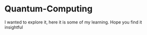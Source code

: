 # Quantum-Computing

I wanted to explore it, here it is some of my learning. Hope you find it insightful

